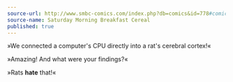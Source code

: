 ```yaml
---
source-url: http://www.smbc-comics.com/index.php?db=comics&id=778#comic
source-name: Saturday Morning Breakfast Cereal
published: true
---
```


<p>»We connected a computer's CPU directly into a rat's cerebral cortex!«</p>

<p>»Amazing! And what were your findings?«</p>

<p>»Rats <strong>hate</strong> that!«</p>


